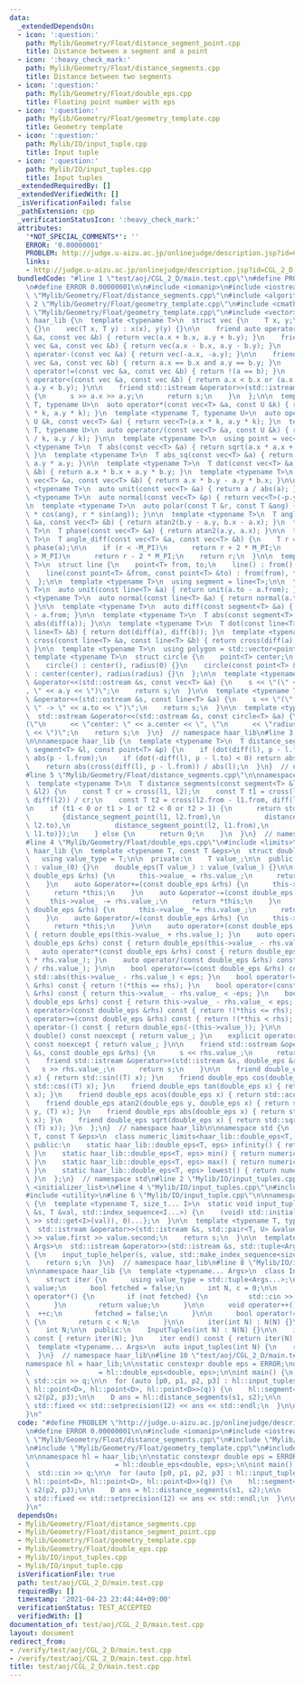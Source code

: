 ```yaml
---
data:
  _extendedDependsOn:
  - icon: ':question:'
    path: Mylib/Geometry/Float/distance_segment_point.cpp
    title: Distance between a segment and a point
  - icon: ':heavy_check_mark:'
    path: Mylib/Geometry/Float/distance_segments.cpp
    title: Distance between two segments
  - icon: ':question:'
    path: Mylib/Geometry/Float/double_eps.cpp
    title: Floating point number with eps
  - icon: ':question:'
    path: Mylib/Geometry/Float/geometry_template.cpp
    title: Geometry template
  - icon: ':question:'
    path: Mylib/IO/input_tuple.cpp
    title: Input tuple
  - icon: ':question:'
    path: Mylib/IO/input_tuples.cpp
    title: Input tuples
  _extendedRequiredBy: []
  _extendedVerifiedWith: []
  _isVerificationFailed: false
  _pathExtension: cpp
  _verificationStatusIcon: ':heavy_check_mark:'
  attributes:
    '*NOT_SPECIAL_COMMENTS*': ''
    ERROR: '0.00000001'
    PROBLEM: http://judge.u-aizu.ac.jp/onlinejudge/description.jsp?id=CGL_2_D
    links:
    - http://judge.u-aizu.ac.jp/onlinejudge/description.jsp?id=CGL_2_D
  bundledCode: "#line 1 \"test/aoj/CGL_2_D/main.test.cpp\"\n#define PROBLEM \"http://judge.u-aizu.ac.jp/onlinejudge/description.jsp?id=CGL_2_D\"\
    \n#define ERROR 0.00000001\n\n#include <iomanip>\n#include <iostream>\n#line 2\
    \ \"Mylib/Geometry/Float/distance_segments.cpp\"\n#include <algorithm>\n#line\
    \ 2 \"Mylib/Geometry/Float/geometry_template.cpp\"\n#include <cmath>\n#line 4\
    \ \"Mylib/Geometry/Float/geometry_template.cpp\"\n#include <vector>\n\nnamespace\
    \ haar_lib {\n  template <typename T>\n  struct vec {\n    T x, y;\n    vec()\
    \ {}\n    vec(T x, T y) : x(x), y(y) {}\n\n    friend auto operator+(const vec\
    \ &a, const vec &b) { return vec(a.x + b.x, a.y + b.y); }\n    friend auto operator-(const\
    \ vec &a, const vec &b) { return vec(a.x - b.x, a.y - b.y); }\n    friend auto\
    \ operator-(const vec &a) { return vec(-a.x, -a.y); }\n\n    friend bool operator==(const\
    \ vec &a, const vec &b) { return a.x == b.x and a.y == b.y; }\n    friend bool\
    \ operator!=(const vec &a, const vec &b) { return !(a == b); }\n    friend bool\
    \ operator<(const vec &a, const vec &b) { return a.x < b.x or (a.x == b.x and\
    \ a.y < b.y); }\n\n    friend std::istream &operator>>(std::istream &s, vec &a)\
    \ {\n      s >> a.x >> a.y;\n      return s;\n    }\n  };\n\n  template <typename\
    \ T, typename U>\n  auto operator*(const vec<T> &a, const U &k) { return vec<T>(a.x\
    \ * k, a.y * k); }\n  template <typename T, typename U>\n  auto operator*(const\
    \ U &k, const vec<T> &a) { return vec<T>(a.x * k, a.y * k); }\n  template <typename\
    \ T, typename U>\n  auto operator/(const vec<T> &a, const U &k) { return vec<T>(a.x\
    \ / k, a.y / k); }\n\n  template <typename T>\n  using point = vec<T>;\n\n  template\
    \ <typename T>\n  T abs(const vec<T> &a) { return sqrt(a.x * a.x + a.y * a.y);\
    \ }\n  template <typename T>\n  T abs_sq(const vec<T> &a) { return a.x * a.x +\
    \ a.y * a.y; }\n\n  template <typename T>\n  T dot(const vec<T> &a, const vec<T>\
    \ &b) { return a.x * b.x + a.y * b.y; }\n  template <typename T>\n  T cross(const\
    \ vec<T> &a, const vec<T> &b) { return a.x * b.y - a.y * b.x; }\n\n  template\
    \ <typename T>\n  auto unit(const vec<T> &a) { return a / abs(a); }\n  template\
    \ <typename T>\n  auto normal(const vec<T> &p) { return vec<T>(-p.y, p.x); }\n\
    \n  template <typename T>\n  auto polar(const T &r, const T &ang) { return vec<T>(r\
    \ * cos(ang), r * sin(ang)); }\n\n  template <typename T>\n  T angle(const vec<T>\
    \ &a, const vec<T> &b) { return atan2(b.y - a.y, b.x - a.x); }\n  template <typename\
    \ T>\n  T phase(const vec<T> &a) { return atan2(a.y, a.x); }\n\n  template <typename\
    \ T>\n  T angle_diff(const vec<T> &a, const vec<T> &b) {\n    T r = phase(b) -\
    \ phase(a);\n\n    if (r < -M_PI)\n      return r + 2 * M_PI;\n    else if (r\
    \ > M_PI)\n      return r - 2 * M_PI;\n    return r;\n  }\n\n  template <typename\
    \ T>\n  struct line {\n    point<T> from, to;\n    line() : from(), to() {}\n\
    \    line(const point<T> &from, const point<T> &to) : from(from), to(to) {}\n\
    \  };\n\n  template <typename T>\n  using segment = line<T>;\n\n  template <typename\
    \ T>\n  auto unit(const line<T> &a) { return unit(a.to - a.from); }\n  template\
    \ <typename T>\n  auto normal(const line<T> &a) { return normal(a.to - a.from);\
    \ }\n\n  template <typename T>\n  auto diff(const segment<T> &a) { return a.to\
    \ - a.from; }\n\n  template <typename T>\n  T abs(const segment<T> &a) { return\
    \ abs(diff(a)); }\n\n  template <typename T>\n  T dot(const line<T> &a, const\
    \ line<T> &b) { return dot(diff(a), diff(b)); }\n  template <typename T>\n  T\
    \ cross(const line<T> &a, const line<T> &b) { return cross(diff(a), diff(b));\
    \ }\n\n  template <typename T>\n  using polygon = std::vector<point<T>>;\n\n \
    \ template <typename T>\n  struct circle {\n    point<T> center;\n    T radius;\n\
    \    circle() : center(), radius(0) {}\n    circle(const point<T> &center, T radius)\
    \ : center(center), radius(radius) {}\n  };\n\n  template <typename T>\n  std::ostream\
    \ &operator<<(std::ostream &s, const vec<T> &a) {\n    s << \"(\" << a.x << \"\
    , \" << a.y << \")\";\n    return s;\n  }\n\n  template <typename T>\n  std::ostream\
    \ &operator<<(std::ostream &s, const line<T> &a) {\n    s << \"(\" << a.from <<\
    \ \" -> \" << a.to << \")\";\n    return s;\n  }\n\n  template <typename T>\n\
    \  std::ostream &operator<<(std::ostream &s, const circle<T> &a) {\n    s << \"\
    (\"\n      << \"center: \" << a.center << \", \"\n      << \"radius: \" << a.radius\
    \ << \")\";\n    return s;\n  }\n}  // namespace haar_lib\n#line 3 \"Mylib/Geometry/Float/distance_segment_point.cpp\"\
    \n\nnamespace haar_lib {\n  template <typename T>\n  T distance_segment_point(const\
    \ segment<T> &l, const point<T> &p) {\n    if (dot(diff(l), p - l.from) < 0) return\
    \ abs(p - l.from);\n    if (dot(-diff(l), p - l.to) < 0) return abs(p - l.to);\n\
    \    return abs(cross(diff(l), p - l.from)) / abs(l);\n  }\n}  // namespace haar_lib\n\
    #line 5 \"Mylib/Geometry/Float/distance_segments.cpp\"\n\nnamespace haar_lib {\n\
    \  template <typename T>\n  T distance_segments(const segment<T> &l1, const segment<T>\
    \ &l2) {\n    const T cr = cross(l1, l2);\n    const T t1 = cross(l2.from - l1.from,\
    \ diff(l2)) / cr;\n    const T t2 = cross(l2.from - l1.from, diff(l1)) / cr;\n\
    \n    if (t1 < 0 or t1 > 1 or t2 < 0 or t2 > 1) {\n      return std::min(\n  \
    \        {distance_segment_point(l1, l2.from),\n           distance_segment_point(l1,\
    \ l2.to),\n           distance_segment_point(l2, l1.from),\n           distance_segment_point(l2,\
    \ l1.to)});\n    } else {\n      return 0;\n    }\n  }\n}  // namespace haar_lib\n\
    #line 4 \"Mylib/Geometry/Float/double_eps.cpp\"\n#include <limits>\n\nnamespace\
    \ haar_lib {\n  template <typename T, const T &eps>\n  struct double_eps {\n \
    \   using value_type = T;\n\n  private:\n    T value_;\n\n  public:\n    double_eps()\
    \ : value_(0) {}\n    double_eps(T value_) : value_(value_) {}\n\n    auto &operator=(const\
    \ double_eps &rhs) {\n      this->value_ = rhs.value_;\n      return *this;\n\
    \    }\n    auto &operator+=(const double_eps &rhs) {\n      this->value_ += rhs.value_;\n\
    \      return *this;\n    }\n    auto &operator-=(const double_eps &rhs) {\n \
    \     this->value_ -= rhs.value_;\n      return *this;\n    }\n    auto &operator*=(const\
    \ double_eps &rhs) {\n      this->value_ *= rhs.value_;\n      return *this;\n\
    \    }\n    auto &operator/=(const double_eps &rhs) {\n      this->value_ /= rhs.value_;\n\
    \      return *this;\n    }\n\n    auto operator+(const double_eps &rhs) const\
    \ { return double_eps(this->value_ + rhs.value_); }\n    auto operator-(const\
    \ double_eps &rhs) const { return double_eps(this->value_ - rhs.value_); }\n \
    \   auto operator*(const double_eps &rhs) const { return double_eps(this->value_\
    \ * rhs.value_); }\n    auto operator/(const double_eps &rhs) const { return double_eps(this->value_\
    \ / rhs.value_); }\n\n    bool operator==(const double_eps &rhs) const { return\
    \ std::abs(this->value_ - rhs.value_) < eps; }\n    bool operator!=(const double_eps\
    \ &rhs) const { return !(*this == rhs); }\n    bool operator<(const double_eps\
    \ &rhs) const { return this->value_ - rhs.value_ < -eps; }\n    bool operator<=(const\
    \ double_eps &rhs) const { return this->value_ - rhs.value_ < eps; }\n    bool\
    \ operator>(const double_eps &rhs) const { return !(*this <= rhs); }\n    bool\
    \ operator>=(const double_eps &rhs) const { return !(*this < rhs); }\n\n    auto\
    \ operator-() const { return double_eps(-(this->value_)); }\n\n    explicit operator\
    \ double() const noexcept { return value_; }\n    explicit operator long double()\
    \ const noexcept { return value_; }\n\n    friend std::ostream &operator<<(std::ostream\
    \ &s, const double_eps &rhs) {\n      s << rhs.value_;\n      return s;\n    }\n\
    \    friend std::istream &operator>>(std::istream &s, double_eps &rhs) {\n   \
    \   s >> rhs.value_;\n      return s;\n    }\n\n    friend double_eps sin(double_eps\
    \ x) { return std::sin((T) x); }\n    friend double_eps cos(double_eps x) { return\
    \ std::cos((T) x); }\n    friend double_eps tan(double_eps x) { return std::tan((T)\
    \ x); }\n    friend double_eps acos(double_eps x) { return std::acos((T) x); }\n\
    \    friend double_eps atan2(double_eps y, double_eps x) { return std::atan2((T)\
    \ y, (T) x); }\n    friend double_eps abs(double_eps x) { return std::abs((T)\
    \ x); }\n    friend double_eps sqrt(double_eps x) { return std::sqrt(std::max<T>(0,\
    \ (T) x)); }\n  };\n}  // namespace haar_lib\n\nnamespace std {\n  template <typename\
    \ T, const T &eps>\n  class numeric_limits<haar_lib::double_eps<T, eps>> {\n \
    \ public:\n    static haar_lib::double_eps<T, eps> infinity() { return numeric_limits<T>::infinity();\
    \ }\n    static haar_lib::double_eps<T, eps> min() { return numeric_limits<T>::min();\
    \ }\n    static haar_lib::double_eps<T, eps> max() { return numeric_limits<T>::max();\
    \ }\n    static haar_lib::double_eps<T, eps> lowest() { return numeric_limits<T>::lowest();\
    \ }\n  };\n}  // namespace std\n#line 2 \"Mylib/IO/input_tuples.cpp\"\n#include\
    \ <initializer_list>\n#line 4 \"Mylib/IO/input_tuples.cpp\"\n#include <tuple>\n\
    #include <utility>\n#line 6 \"Mylib/IO/input_tuple.cpp\"\n\nnamespace haar_lib\
    \ {\n  template <typename T, size_t... I>\n  static void input_tuple_helper(std::istream\
    \ &s, T &val, std::index_sequence<I...>) {\n    (void) std::initializer_list<int>{(void(s\
    \ >> std::get<I>(val)), 0)...};\n  }\n\n  template <typename T, typename U>\n\
    \  std::istream &operator>>(std::istream &s, std::pair<T, U> &value) {\n    s\
    \ >> value.first >> value.second;\n    return s;\n  }\n\n  template <typename...\
    \ Args>\n  std::istream &operator>>(std::istream &s, std::tuple<Args...> &value)\
    \ {\n    input_tuple_helper(s, value, std::make_index_sequence<sizeof...(Args)>());\n\
    \    return s;\n  }\n}  // namespace haar_lib\n#line 8 \"Mylib/IO/input_tuples.cpp\"\
    \n\nnamespace haar_lib {\n  template <typename... Args>\n  class InputTuples {\n\
    \    struct iter {\n      using value_type = std::tuple<Args...>;\n      value_type\
    \ value;\n      bool fetched = false;\n      int N, c = 0;\n\n      value_type\
    \ operator*() {\n        if (not fetched) {\n          std::cin >> value;\n  \
    \      }\n        return value;\n      }\n\n      void operator++() {\n      \
    \  ++c;\n        fetched = false;\n      }\n\n      bool operator!=(iter &) const\
    \ {\n        return c < N;\n      }\n\n      iter(int N) : N(N) {}\n    };\n\n\
    \    int N;\n\n  public:\n    InputTuples(int N) : N(N) {}\n\n    iter begin()\
    \ const { return iter(N); }\n    iter end() const { return iter(N); }\n  };\n\n\
    \  template <typename... Args>\n  auto input_tuples(int N) {\n    return InputTuples<Args...>(N);\n\
    \  }\n}  // namespace haar_lib\n#line 10 \"test/aoj/CGL_2_D/main.test.cpp\"\n\n\
    namespace hl = haar_lib;\n\nstatic constexpr double eps = ERROR;\nusing D    \
    \                 = hl::double_eps<double, eps>;\n\nint main() {\n  int q;\n \
    \ std::cin >> q;\n\n  for (auto [p0, p1, p2, p3] : hl::input_tuples<hl::point<D>,\
    \ hl::point<D>, hl::point<D>, hl::point<D>>(q)) {\n    hl::segment<D> s1(p0, p1),\
    \ s2(p2, p3);\n\n    D ans = hl::distance_segments(s1, s2);\n\n    std::cout <<\
    \ std::fixed << std::setprecision(12) << ans << std::endl;\n  }\n\n  return 0;\n\
    }\n"
  code: "#define PROBLEM \"http://judge.u-aizu.ac.jp/onlinejudge/description.jsp?id=CGL_2_D\"\
    \n#define ERROR 0.00000001\n\n#include <iomanip>\n#include <iostream>\n#include\
    \ \"Mylib/Geometry/Float/distance_segments.cpp\"\n#include \"Mylib/Geometry/Float/double_eps.cpp\"\
    \n#include \"Mylib/Geometry/Float/geometry_template.cpp\"\n#include \"Mylib/IO/input_tuples.cpp\"\
    \n\nnamespace hl = haar_lib;\n\nstatic constexpr double eps = ERROR;\nusing D\
    \                     = hl::double_eps<double, eps>;\n\nint main() {\n  int q;\n\
    \  std::cin >> q;\n\n  for (auto [p0, p1, p2, p3] : hl::input_tuples<hl::point<D>,\
    \ hl::point<D>, hl::point<D>, hl::point<D>>(q)) {\n    hl::segment<D> s1(p0, p1),\
    \ s2(p2, p3);\n\n    D ans = hl::distance_segments(s1, s2);\n\n    std::cout <<\
    \ std::fixed << std::setprecision(12) << ans << std::endl;\n  }\n\n  return 0;\n\
    }\n"
  dependsOn:
  - Mylib/Geometry/Float/distance_segments.cpp
  - Mylib/Geometry/Float/distance_segment_point.cpp
  - Mylib/Geometry/Float/geometry_template.cpp
  - Mylib/Geometry/Float/double_eps.cpp
  - Mylib/IO/input_tuples.cpp
  - Mylib/IO/input_tuple.cpp
  isVerificationFile: true
  path: test/aoj/CGL_2_D/main.test.cpp
  requiredBy: []
  timestamp: '2021-04-23 23:44:44+09:00'
  verificationStatus: TEST_ACCEPTED
  verifiedWith: []
documentation_of: test/aoj/CGL_2_D/main.test.cpp
layout: document
redirect_from:
- /verify/test/aoj/CGL_2_D/main.test.cpp
- /verify/test/aoj/CGL_2_D/main.test.cpp.html
title: test/aoj/CGL_2_D/main.test.cpp
---
```

